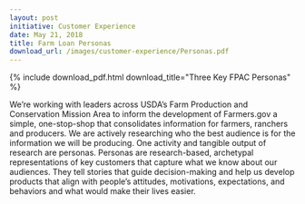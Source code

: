 ```yaml
---
layout: post
initiative: Customer Experience
date: May 21, 2018
title: Farm Loan Personas
download_url: /images/customer-experience/Personas.pdf
---
```



{% include download_pdf.html download_title="Three Key FPAC Personas" %}

We’re working with leaders across USDA’s Farm Production and Conservation Mission Area to inform the development of Farmers.gov a simple, one-stop-shop that consolidates information for farmers, ranchers and producers. We are actively researching who the best audience is for the information we will be producing. One activity and tangible output of research are personas. Personas are research-based, archetypal representations of key customers that capture what we know about our audiences. They tell stories that guide decision-making and help us develop products that align with people’s attitudes, motivations, expectations, and behaviors and what would make their lives easier.
